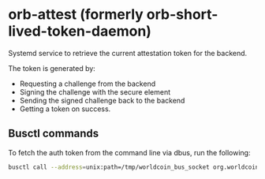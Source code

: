 # orb-attest (formerly orb-short-lived-token-daemon)

Systemd service to retrieve the current attestation token for the backend.

The token is generated by:
* Requesting a challenge from the backend
* Signing the challenge with the secure element
* Sending the signed challenge back to the backend
* Getting a token on success.

## Busctl commands

To fetch the auth token from the command line via dbus, run the following:
```bash
busctl call --address=unix:path=/tmp/worldcoin_bus_socket org.worldcoin.AuthTokenManager1 /org/worldcoin/AuthTokenManager1 org.freedesktop.DBus.Properties Get ss "org.worldcoin.AuthTokenManager1" "Token"
```
